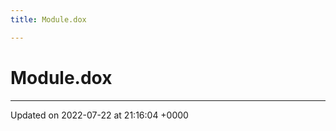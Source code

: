 ```yaml
---
title: Module.dox

---
```


# Module.dox








-------------------------------

Updated on 2022-07-22 at 21:16:04 +0000
